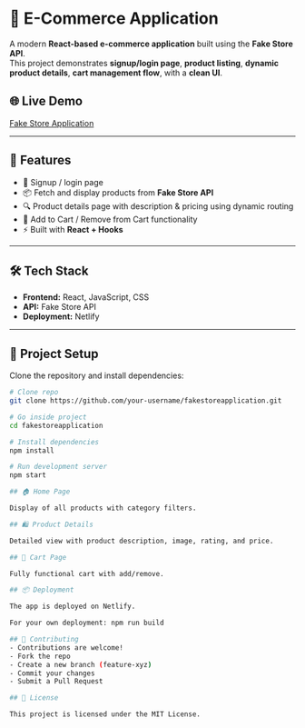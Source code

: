 # 🛒 E-Commerce Application

A modern **React-based e-commerce application** built using the **Fake Store API**.  
This project demonstrates **signup/login page**, **product listing**, **dynamic product details**, **cart management flow**, with a **clean UI**.

## 🌐 Live Demo
[Fake Store Application](https://fakestoreapplication.netlify.app/)

---

## 🚀 Features
- 🔐 Signup / login page
- 📦 Fetch and display products from **Fake Store API**  
- 🔍 Product details page with description & pricing using dynamic routing 
- 🛒 Add to Cart / Remove from Cart functionality  
- ⚡ Built with **React + Hooks**

---

## 🛠️ Tech Stack
- **Frontend:** React, JavaScript, CSS  
- **API:** Fake Store API  
- **Deployment:** Netlify  

---

## 📂 Project Setup

Clone the repository and install dependencies:

```bash
# Clone repo
git clone https://github.com/your-username/fakestoreapplication.git

# Go inside project
cd fakestoreapplication

# Install dependencies
npm install

# Run development server
npm start

## 🏠 Home Page

Display of all products with category filters.

## 🛍️ Product Details

Detailed view with product description, image, rating, and price.

## 🛒 Cart Page

Fully functional cart with add/remove.

## 📦 Deployment

The app is deployed on Netlify.

For your own deployment: npm run build

## 🤝 Contributing
- Contributions are welcome!
- Fork the repo
- Create a new branch (feature-xyz)
- Commit your changes
- Submit a Pull Request

## 📜 License

This project is licensed under the MIT License.
